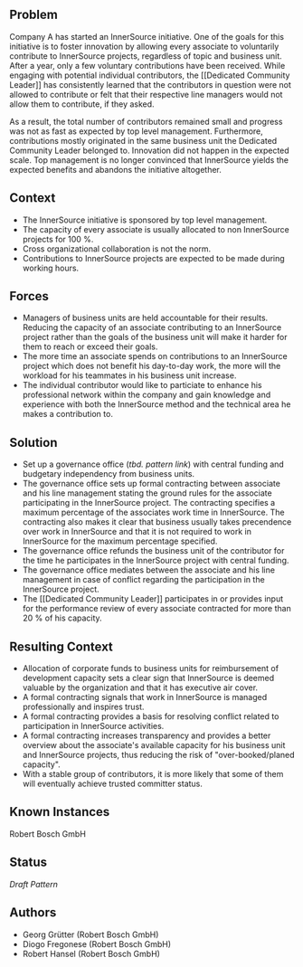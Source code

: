 ## Problem

Company A has started an InnerSource initiative. One of the goals for this
initiative is to foster innovation by allowing every associate to voluntarily
contribute to InnerSource projects, regardless of topic and business unit. 
After a year, only a few voluntary contributions have been received. While
engaging with potential individual contributors, the [[Dedicated Community Leader]]
has consistently learned that the contributors in question were
not allowed to contribute or felt that their respective line managers would
not allow them to contribute, if they asked.

As a result, the total number of contributors remained small and progress was
not as fast as expected by top level management. Furthermore, contributions
mostly originated in the same business unit the Dedicated Community Leader
belonged to.  Innovation did not happen in the expected scale. Top management
is no longer convinced that InnerSource yields the expected benefits and
abandons the initiative altogether.

## Context

- The InnerSource initiative is sponsored by top level management.
- The capacity of every associate is usually allocated to non InnerSource
  projects for 100 %.
- Cross organizational collaboration is not the norm.
- Contributions to InnerSource projects are expected to be made during working
  hours.

## Forces

- Managers of business units are held accountable for their results. Reducing
  the capacity of an associate contributing to an InnerSource project rather
  than the goals of the business unit will make it harder for them to reach or
  exceed their goals.
- The more time an associate spends on contributions to an InnerSource project
  which does not benefit his day-to-day work, the more will the workload for
  his teammates in his business unit increase.
- The individual contributor would like to particiate to enhance his
  professional network within the company and gain knowledge and experience
  with both the InnerSource method and the technical area he makes a
  contribution to.

## Solution

- Set up a governance office (_tbd. pattern link_) with central funding and budgetary
  independency from business units.
- The governance office sets up formal contracting between associate and his
  line management stating the ground rules for the associate participating in
  the InnerSource project. The contracting specifies a maximum percentage of
  the associates work time in InnerSource. The contracting also makes it clear
  that business usually takes precendence over work in InnerSource and that
  it is not required to work in InnerSource for the maximum percentage
  specified.
- The governance office refunds the business unit of the contributor for the
  time he participates in the InnerSource project with central funding. 
- The governance office mediates between the associate and his line management
  in case of conflict regarding the participation in the InnerSource project.
- The [[Dedicated Community Leader]] participates in or provides 
  input for the performance review of every associate contracted for more than
  20 % of his capacity.

## Resulting Context

- Allocation of corporate funds to business units for reimbursement of 
  development capacity sets a clear sign that InnerSource is deemed valuable
  by the organization and that it has executive air cover.
- A formal contracting signals that work in InnerSource is managed 
  professionally and inspires trust.
- A formal contracting provides a basis for resolving conflict related to
  participation in InnerSource activities.
- A formal contracting increases transparency and provides a better overview
  about the associate's available capacity for his business unit and
  InnerSource projects, thus reducing the risk of "over-booked/planed
  capacity".
- With a stable group of contributors, it is more likely that some of them will
  eventually achieve trusted committer status.

## Known Instances

Robert Bosch GmbH

## Status

_Draft Pattern_

## Authors

- Georg Grütter (Robert Bosch GmbH)
- Diogo Fregonese (Robert Bosch GmbH)
- Robert Hansel (Robert Bosch GmbH)
